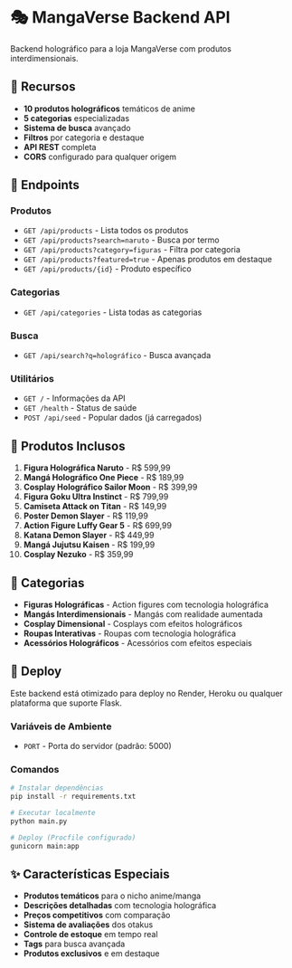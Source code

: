 # 🎭 MangaVerse Backend API

Backend holográfico para a loja MangaVerse com produtos interdimensionais.

## 🚀 Recursos

- **10 produtos holográficos** temáticos de anime
- **5 categorias** especializadas
- **Sistema de busca** avançado
- **Filtros** por categoria e destaque
- **API REST** completa
- **CORS** configurado para qualquer origem

## 📡 Endpoints

### Produtos
- `GET /api/products` - Lista todos os produtos
- `GET /api/products?search=naruto` - Busca por termo
- `GET /api/products?category=figuras` - Filtra por categoria
- `GET /api/products?featured=true` - Apenas produtos em destaque
- `GET /api/products/{id}` - Produto específico

### Categorias
- `GET /api/categories` - Lista todas as categorias

### Busca
- `GET /api/search?q=holográfico` - Busca avançada

### Utilitários
- `GET /` - Informações da API
- `GET /health` - Status de saúde
- `POST /api/seed` - Popular dados (já carregados)

## 🎯 Produtos Inclusos

1. **Figura Holográfica Naruto** - R$ 599,99
2. **Mangá Holográfico One Piece** - R$ 189,99
3. **Cosplay Holográfico Sailor Moon** - R$ 399,99
4. **Figura Goku Ultra Instinct** - R$ 799,99
5. **Camiseta Attack on Titan** - R$ 149,99
6. **Poster Demon Slayer** - R$ 119,99
7. **Action Figure Luffy Gear 5** - R$ 699,99
8. **Katana Demon Slayer** - R$ 449,99
9. **Mangá Jujutsu Kaisen** - R$ 199,99
10. **Cosplay Nezuko** - R$ 359,99

## 🎨 Categorias

- **Figuras Holográficas** - Action figures com tecnologia holográfica
- **Mangás Interdimensionais** - Mangás com realidade aumentada
- **Cosplay Dimensional** - Cosplays com efeitos holográficos
- **Roupas Interativas** - Roupas com tecnologia holográfica
- **Acessórios Holográficos** - Acessórios com efeitos especiais

## 🔧 Deploy

Este backend está otimizado para deploy no Render, Heroku ou qualquer plataforma que suporte Flask.

### Variáveis de Ambiente
- `PORT` - Porta do servidor (padrão: 5000)

### Comandos
```bash
# Instalar dependências
pip install -r requirements.txt

# Executar localmente
python main.py

# Deploy (Procfile configurado)
gunicorn main:app
```

## ✨ Características Especiais

- **Produtos temáticos** para o nicho anime/manga
- **Descrições detalhadas** com tecnologia holográfica
- **Preços competitivos** com comparação
- **Sistema de avaliações** dos otakus
- **Controle de estoque** em tempo real
- **Tags** para busca avançada
- **Produtos exclusivos** e em destaque

